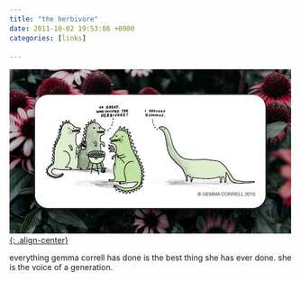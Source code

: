 ```yaml
---
title: "the herbivore"
date: 2011-10-02 19:53:08 +0000
categories: [links]

---
```

[![image-center](/assets/img/herbivore.png){: .align-center}](https://www.flickr.com/photos/gemmacorrell/5052025224/)


everything gemma correll has done is the best thing she has ever done. she is the voice of a generation.
